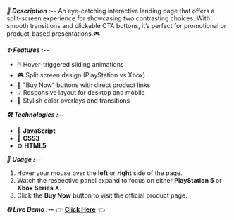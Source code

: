 ***📌 Description :--***
An eye-catching interactive landing page that offers a split-screen experience for showcasing two contrasting choices. With smooth transitions and clickable CTA buttons, it’s perfect for promotional or product-based presentations.🎮

***✨ Features :--***

- 🖱️ Hover-triggered sliding animations  
- 🎮 Split screen design (PlayStation vs Xbox)  
- 🔗 "Buy Now" buttons with direct product links  
- 💡 Responsive layout for desktop and mobile  
- 🎨 Stylish color overlays and transitions

***🛠️ Technologies :--***

- 🧠 **JavaScript**
- 🎨 **CSS3**
- ⚙️ **HTML5**

***🚀 Usage :--***

1. Hover your mouse over the **left** or **right** side of the page.
2. Watch the respective panel expand to focus on either **PlayStation 5** or **Xbox Series X**.
3. Click the **Buy Now** button to visit the official product page.

***🌐 Live Demo :--***
👉 [**Click Here**](https://halved-horizon.vercel.app/) 👈
